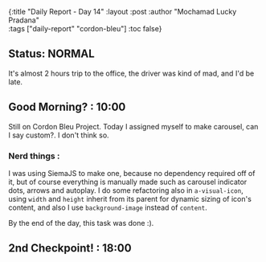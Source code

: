 {:title "Daily Report - Day 14"
 :layout :post
 :author "Mochamad Lucky Pradana"   
 :tags  ["daily-report" "cordon-bleu"]
 :toc false}

## **Status: NORMAL**

It's almost 2 hours trip to the office, the driver was kind of mad, and I'd be late.

## **Good Morning? : 10:00**
Still on Cordon Bleu Project. Today I assigned myself to make carousel, can I say custom?. I don't think so.

### Nerd things : 
I was using SiemaJS to make one, because no dependency required off of it, but of course everything is manually made such as carousel indicator dots, arrows and autoplay.
I do some refactoring also in `a-visual-icon`, using `width` and `height` inherit from its parent for dynamic sizing of icon's content, and also I use `background-image` instead of `content`.

By the end of the day, this task was done :).

## **2nd Checkpoint! : 18:00**
